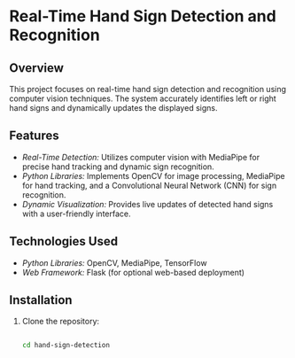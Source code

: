 # Real-Time Hand Sign Detection and Recognition

## Overview

This project focuses on real-time hand sign detection and recognition using computer vision techniques. The system accurately identifies left or right hand signs and dynamically updates the displayed signs.

## Features

- *Real-Time Detection:* Utilizes computer vision with MediaPipe for precise hand tracking and dynamic sign recognition.
- *Python Libraries:* Implements OpenCV for image processing, MediaPipe for hand tracking, and a Convolutional Neural Network (CNN) for sign recognition.
- *Dynamic Visualization:* Provides live updates of detected hand signs with a user-friendly interface.

## Technologies Used

- *Python Libraries:* OpenCV, MediaPipe, TensorFlow
- *Web Framework:* Flask (for optional web-based deployment)

## Installation

1. Clone the repository:

   ```bash
   
   cd hand-sign-detection
